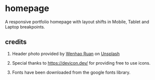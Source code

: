 # homepage

A responsive portfolio homepage with layout shifts in Mobile, Tablet and Laptop breakpoints.

##  credits
 1. Header photo provided by <a href="https://unsplash.com/@wenhao_ruan?utm_content=creditCopyText&utm_medium=referral&utm_source=unsplash">Wenhao Ruan</a> on <a href="https://unsplash.com/photos/the-oriental-pearl-tower-is-lit-up-at-night-0oGJfiqH9X8?utm_content=creditCopyText&utm_medium=referral&utm_source=unsplash">Unsplash</a>

 1. Special thanks to https://devicon.dev/ for providing free to use icons.

 1. Fonts have been downloaded from the google fonts library.